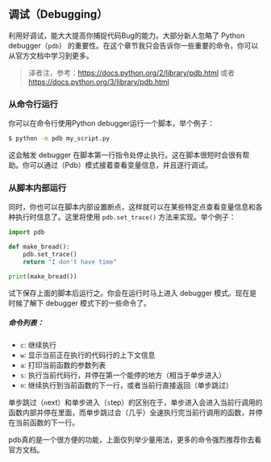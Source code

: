## 调试（Debugging）

利用好调试，能大大提高你捕捉代码Bug的能力。大部分新人忽略了 Python debugger（```pdb```） 的重要性。在这个章节我只会告诉你一些重要的命令，你可以从官方文档中学习到更多。

> 译者注，参考：https://docs.python.org/2/library/pdb.html
> 或者 https://docs.python.org/3/library/pdb.html

### 从命令行运行

你可以在命令行使用Python debugger运行一个脚本，举个例子：

```bash
$ python -m pdb my_script.py
```

这会触发 debugger 在脚本第一行指令处停止执行。这在脚本很短时会很有帮助。你可以通过（Pdb）模式接着查看变量信息，并且逐行调试。

### 从脚本内部运行

同时，你也可以在脚本内部设置断点，这样就可以在某些特定点查看变量信息和各种执行时信息了。这里将使用 ```pdb.set_trace()``` 方法来实现。举个例子：

```python
import pdb

def make_bread():
    pdb.set_trace()
    return "I don't have time"

print(make_bread())
```

试下保存上面的脚本后运行之。你会在运行时马上进入 debugger 模式。现在是时候了解下 debugger 模式下的一些命令了。

##### 命令列表：

- ```c```: 继续执行
- ```w```: 显示当前正在执行的代码行的上下文信息
- ```a```: 打印当前函数的参数列表
- ```s```: 执行当前代码行，并停在第一个能停的地方（相当于单步进入）
- ```n```: 继续执行到当前函数的下一行，或者当前行直接返回（单步跳过）

单步跳过（```n```ext）和单步进入（```s```tep）的区别在于，单步进入会进入当前行调用的函数内部并停在里面，而单步跳过会（几乎）全速执行完当前行调用的函数，并停在当前函数的下一行。

pdb真的是一个很方便的功能，上面仅列举少量用法，更多的命令强烈推荐你去看官方文档。
